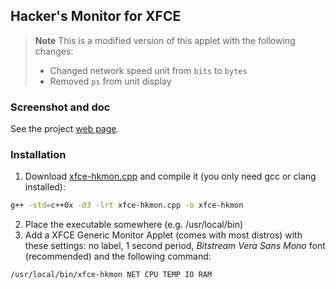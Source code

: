 ## Hacker's Monitor for XFCE

> **Note** 
> This is a modified version of this applet with the following changes:
> - Changed network speed unit from `bits` to `bytes`
> - Removed `ps` from unit display

### Screenshot and doc

See the project [web page](https://lightful.github.io/xfce-hkmon/).

### Installation

1. Download [xfce-hkmon.cpp](xfce-hkmon.cpp) and compile it (you only need gcc or clang installed):
```bash
g++ -std=c++0x -O3 -lrt xfce-hkmon.cpp -o xfce-hkmon
```
2. Place the executable somewhere (e.g. /usr/local/bin)
3. Add a XFCE Generic Monitor Applet (comes with most distros) with these settings: no label, 1 second period, *Bitstream Vera Sans Mono* font (recommended) and the following command:
```
/usr/local/bin/xfce-hkmon NET CPU TEMP IO RAM
```
